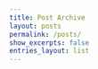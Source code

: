 ```yaml
---
title: Post Archive
layout: posts
permalink: /posts/
show_excerpts: false
entries_layout: list
---
```

